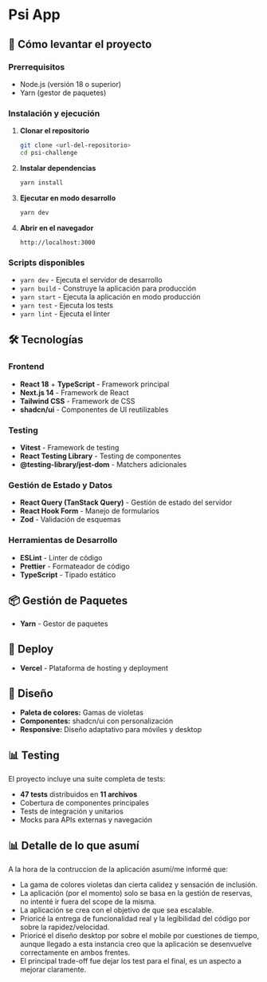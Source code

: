 # Psi App

## 🚀 Cómo levantar el proyecto

### Prerrequisitos
- Node.js (versión 18 o superior)
- Yarn (gestor de paquetes)

### Instalación y ejecución

1. **Clonar el repositorio**
   ```bash
   git clone <url-del-repositorio>
   cd psi-challenge
   ```

2. **Instalar dependencias**
   ```bash
   yarn install
   ```

3. **Ejecutar en modo desarrollo**
   ```bash
   yarn dev
   ```

4. **Abrir en el navegador**
   ```
   http://localhost:3000
   ```

### Scripts disponibles

- `yarn dev` - Ejecuta el servidor de desarrollo
- `yarn build` - Construye la aplicación para producción
- `yarn start` - Ejecuta la aplicación en modo producción
- `yarn test` - Ejecuta los tests
- `yarn lint` - Ejecuta el linter

## 🛠️ Tecnologías

### Frontend
- **React 18** + **TypeScript** - Framework principal
- **Next.js 14** - Framework de React
- **Tailwind CSS** - Framework de CSS
- **shadcn/ui** - Componentes de UI reutilizables

### Testing
- **Vitest** - Framework de testing
- **React Testing Library** - Testing de componentes
- **@testing-library/jest-dom** - Matchers adicionales

### Gestión de Estado y Datos
- **React Query (TanStack Query)** - Gestión de estado del servidor
- **React Hook Form** - Manejo de formularios
- **Zod** - Validación de esquemas

### Herramientas de Desarrollo
- **ESLint** - Linter de código
- **Prettier** - Formateador de código
- **TypeScript** - Tipado estático

## 📦 Gestión de Paquetes

- **Yarn** - Gestor de paquetes

## 🚀 Deploy

- **Vercel** - Plataforma de hosting y deployment

## 🎨 Diseño

- **Paleta de colores:** Gamas de violetas
- **Componentes:** shadcn/ui con personalización
- **Responsive:** Diseño adaptativo para móviles y desktop

## 📊 Testing

El proyecto incluye una suite completa de tests:
- **47 tests** distribuidos en **11 archivos**
- Cobertura de componentes principales
- Tests de integración y unitarios
- Mocks para APIs externas y navegación

## 📊 Detalle de lo que asumí
A la hora de la contruccion de la aplicación asumí/me informé que:
- La gama de colores violetas dan cierta calidez y sensación de inclusión.
- La aplicación (por el momento) solo se basa en la gestión de reservas, no intenté ir fuera del scope de la misma.
- La aplicación se crea con el objetivo de que sea escalable.
- Prioricé la entrega de funcionalidad real y la legibilidad del código por sobre la rapidez/velocidad.
- Prioricé el diseño desktop por sobre el mobile por cuestiones de tiempo, aunque llegado a esta instancia creo que la aplicación se desenvuelve correctamente en ambos frentes.
- El principal trade-off fue dejar los test para el final, es un aspecto a mejorar claramente.